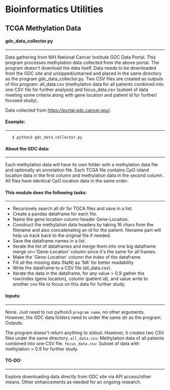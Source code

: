 
# Bioinformatics Utilities
## TCGA Methylation Data
 #### gdc_data_collector.py
 ----------------------
   Data gathering from NIH National Cancer Institute GDC Data Portal.
   This program processes methylation data collected from the above portal.
   The program doesn't download the data itself. Data needs to be downloaded
   from the GDC site and unzipped/untarred and placed in the same directory
   as the program gdc_data_collector.py. Two CSV files are created as outputs
   of this program: all_data.csv (methylation data for all patients combined
   into one CSV file for further analysis) and focus_data.csv (subset of data
   meeting some criteria along with gene location and patient id for further/
   focused study).

   Data collected from https://portal.gdc.cancer.gov/.
 
#### Example:
 --------

       $ python3 gdc_data_collector.py

 #### About the GDC data:
 -------------------
   Each methylation data will have its own folder with a methylation data 
   file and optionally an annotation file. Each TCGA file contains 
   CpG island location data in the first column and methylation data in the 
   second column. All files have identical CpG location data in the same order.
 
 #### This module does the following tasks:
 -------------------------------------
   * Recursively search all dir for TGCA files and save in a list.
   * Create a pandas dataframe for each file.
   * Name the gene location column header Gene-Location.
   * Construct the methylation data headers by taking 16 chars from
      the filename and also concatenating an id for the patient.
      filename part will help us track back to the original file if needed.
   * Save the dataframe names in a list.
   * Iterate the list of dataframes and merge them into one big dataframe
       merge on='Gene-Location' column since it's the same for all frames.
   * Make the 'Gene-Location' column the index of the dataframe.
   * Fill all the missing data (NaN) as 'NA' for better readability
   * Write the dataframe to a CSV file (all_data.csv).
   * Iterate the data in the dataframe, for any value > 0.9
       gather the row/index (gene location), column (patient id), and value
       write to another csv file to focus on this data for further study.
 #### Inputs:
 -------
 None. Just need to run python3 `program name`, no other arguments.
 However, the GDC data folders need to under the same dir as the program.  
 Outputs:

The program doesn't return anything to stdout.
However, it creates two CSV files under the same directory.
`all_data.csv`: Methylation data of all patients combined into one CSV file.
`focus_data.csv`: Subset of data with methylation > 0.9 for further study.

 #### TO-DO:
 ----
   Explore downloading data directly from GDC site via API access/other means.
   Other enhancements as needed for an ongoing research.
